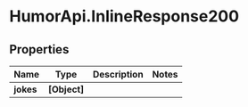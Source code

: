 # HumorApi.InlineResponse200

## Properties

Name | Type | Description | Notes
------------ | ------------- | ------------- | -------------
**jokes** | **[Object]** |  | 


